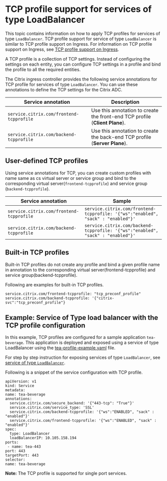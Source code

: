 # TCP profile support for services of type LoadBalancer

This topic contains information on how to apply TCP profiles for services of type `LoadBalancer`. TCP profile support for service of type `LoadBalancer` is similar to TCP profile support on Ingress.
For information on TCP profile support on Ingress, see [TCP profile support on Ingress](https://developer-docs.citrix.com/projects/citrix-k8s-ingress-controller/en/latest/configure/profiles/#tcp-profile).

A TCP profile is a collection of TCP settings. Instead of configuring the settings on each entity, you can configure TCP settings in a profile and bind the profile to all the required entities.

The Citrix ingress controller provides the following service annotations for TCP profile for services of type `LoadBalancer`. You can use these annotations to define the TCP settings for the Citrix ADC.


| Service annotation | Description|
| ---------------- | ------------ |
| `service.citrix.com/frontend-tcpprofile` | Use this annotation to create the front-end TCP profile (**Client Plane**). |
| `service.citrix.com/backend-tcpprofile` | Use this annotation to create the back-end TCP profile (**Server Plane**). |

## User-defined TCP profiles

Using service annotations for TCP, you can create custom profiles with name same as cs virtual server or service group and bind to the corresponding virtual server(`frontend-tcpprofile`) and service group (`backend-tcpprofile`).

| Service annotation|  Sample |
| ---------------- |  ----- |
| `service.citrix.com/frontend-tcpprofile` | `service.citrix.com/frontend-tcpprofile: '{"ws":"enabled", "sack" : "enabled"}'`  |
| `service.citrix.com/backend-tcpprofile` |  `service.citrix.com/backend-tcpprofile: '{"ws":"enabled", "sack" : "enabled"}'`  |

## Built-in TCP profiles

Built-in TCP profiles do not create any profile and bind a given profile name in annotation to the corresponding virtual server(frontend-tcpprofile) and service group(backend-tcpprofile).

Following are examples for built-in TCP profiles.

    service.citrix.com/frontend-tcpprofile: "tcp_preconf_profile"
    service.citrix.com/backend-tcpprofile: '{"citrix-svc":"tcp_preconf_profile"}

## Example: Service of Type load balancer with the TCP profile configuration

In this example, TCP profiles are configured for a sample application `tea-beverage`. This application is deployed and exposed using a service of type LoadBalancer using the [tea-profile-example.yaml](https://raw.githubusercontent.com/citrix/citrix-k8s-ingress-controller/master/example/tcp-profile-typelb/tea-profile-example.yaml) file.

For step by step instruction for exposing services of type `LoadBalancer`, see [service of type `LoadBalancer`](https://developer-docs.citrix.com/projects/citrix-k8s-ingress-controller/en/latest/network/type_loadbalancer/).

Following is a snippet of the service configuration with TCP profile.

    apiVersion: v1
    kind: Service
    metadata:
    name: tea-beverage
    annotations:
      service.citrix.com/secure_backend: '{"443-tcp": "True"}'
      service.citrix.com/service_type: 'SSL'
      service.citrix.com/backend-tcpprofile: '{"ws":"ENABLED", "sack" : "enabled"}'
      service.citrix.com/frontend-tcpprofile: '{"ws":"ENABLED", "sack" : "enabled"}'
    spec:
      type: LoadBalancer
      loadBalancerIP: 10.105.158.194
    ports:
     - name: tea-443
    port: 443
    targetPort: 443
    selector:
    name: tea-beverage


**Note:**
The TCP profile is supported for single port services.